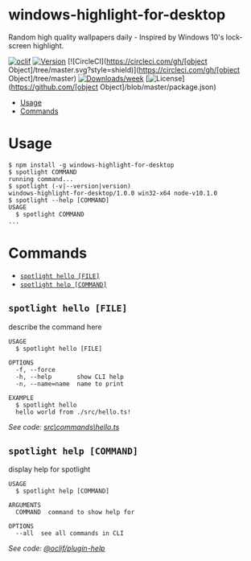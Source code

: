 windows-highlight-for-desktop
=============================

Random high quality wallpapers daily - Inspired by Windows 10&#39;s lock-screen highlight.

[![oclif](https://img.shields.io/badge/cli-oclif-brightgreen.svg)](https://oclif.io)
[![Version](https://img.shields.io/npm/v/windows-highlight-for-desktop.svg)](https://npmjs.org/package/windows-highlight-for-desktop)
[![CircleCI](https://circleci.com/gh/[object Object]/tree/master.svg?style=shield)](https://circleci.com/gh/[object Object]/tree/master)
[![Downloads/week](https://img.shields.io/npm/dw/windows-highlight-for-desktop.svg)](https://npmjs.org/package/windows-highlight-for-desktop)
[![License](https://img.shields.io/npm/l/windows-highlight-for-desktop.svg)](https://github.com/[object Object]/blob/master/package.json)

<!-- toc -->
* [Usage](#usage)
* [Commands](#commands)
<!-- tocstop -->
# Usage
<!-- usage -->
```sh-session
$ npm install -g windows-highlight-for-desktop
$ spotlight COMMAND
running command...
$ spotlight (-v|--version|version)
windows-highlight-for-desktop/1.0.0 win32-x64 node-v10.1.0
$ spotlight --help [COMMAND]
USAGE
  $ spotlight COMMAND
...
```
<!-- usagestop -->
# Commands
<!-- commands -->
* [`spotlight hello [FILE]`](#spotlight-hello-file)
* [`spotlight help [COMMAND]`](#spotlight-help-command)

## `spotlight hello [FILE]`

describe the command here

```
USAGE
  $ spotlight hello [FILE]

OPTIONS
  -f, --force
  -h, --help       show CLI help
  -n, --name=name  name to print

EXAMPLE
  $ spotlight hello
  hello world from ./src/hello.ts!
```

_See code: [src\commands\hello.ts](https://github.com/JorgenVatle/windows-highlight-for-desktop/blob/v1.0.0/src\commands\hello.ts)_

## `spotlight help [COMMAND]`

display help for spotlight

```
USAGE
  $ spotlight help [COMMAND]

ARGUMENTS
  COMMAND  command to show help for

OPTIONS
  --all  see all commands in CLI
```

_See code: [@oclif/plugin-help](https://github.com/oclif/plugin-help/blob/v2.1.4/src\commands\help.ts)_
<!-- commandsstop -->
